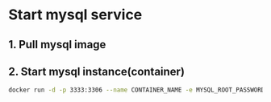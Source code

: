 # Start mysql service
## 1. Pull mysql image
## 2. Start mysql instance(container)
```sh
docker run -d -p 3333:3306 --name CONTAINER_NAME -e MYSQL_ROOT_PASSWORD=YOUR_PWD IMAGE_ID/IMAGE_NAME:TAG
```